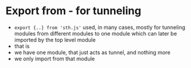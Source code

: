 # Export from - for tunneling
- `export {..} from 'sth.js'` used, in many cases, mostly for tunneling modules from different modules to one module which can later be imported by the top level module
- that is
- we have one module, that just acts as tunnel, and nothing more
- we only import from that module